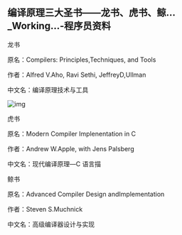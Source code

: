 ## 编译原理三大圣书——龙书、虎书、鲸…_Working...-程序员资料

龙书

原名：Compilers: Principles,Techniques, and Tools

作者：Alfred V.Aho, Ravi Sethi, JeffreyD,Ullman

中文名：编译原理技术与工具

![img](https://img-blog.csdn.net/20131209164223531?watermark/2/text/aHR0cDovL2Jsb2cuY3Nkbi5uZXQveGlhb2xhbm15c2VsZg==/font/5a6L5L2T/fontsize/400/fill/I0JBQkFCMA==/dissolve/70/gravity/SouthEast)

虎书

原名：Modern Compiler Implenentation in C

作者：Andrew W.Apple, with Jens Palsberg

中文名：现代编译原理—C 语言描     





鲸书

原名：Advanced Compiler Design  andImplementation

作者：Steven S.Muchnick

中文名：高级编译器设计与实现